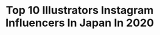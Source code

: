 ---
title: Top 10 Illustrators Instagram Influencers In Japan In 2020
description: >-
  Find top illustrators Instagram influencers in Japan in 2020. Most popular hashtags: #illustration #art #design #drawing.
platform: Instagram
profiles:
  - username: "nimuradaisuke"
    fullname: >-
      Nimura daisuke
    location: "Japan"
    followers: 20582
    engagement: 810
    commentsToLikes: 0.007212
    avatar: "https://scontent-lhr8-1.cdninstagram.com/v/t51.2885-19/s320x320/44559293_260234434679007_3327129564403990528_n.jpg?_nc_ht=scontent-lhr8-1.cdninstagram.com&_nc_ohc=Tk7-Apxa8FEAX9Ex2tL&oh=36c42b4bd1a4e0b372c00a608fb3930a&oe=5EBAD488"
    verified: false
    hashtags: ""
  - username: "melo9ba"
    fullname: >-
      灸場メロ / Melo
    location: "Japan"
    followers: 22542
    engagement: 2264
    commentsToLikes: 0.006360
    avatar: "https://scontent-ams4-1.cdninstagram.com/v/t51.2885-19/s320x320/15534756_1479050158790307_6985275539665715200_a.jpg?_nc_ht=scontent-ams4-1.cdninstagram.com&_nc_ohc=Nfo0HxBQM0YAX-5aH93&oh=9616f0a788b8d69925c1ed867feddcc6&oe=5EB9BBAD"
    verified: false
    hashtags: "#nezuko, #uzuitengen, #aoikanzaki, #inosukehashibira"
  - username: "chai_yuuki"
    fullname: >-
      ユウキ YUUKI （CHAI）
    location: "Japan"
    followers: 21060
    engagement: 493
    commentsToLikes: 0.011348
    avatar: "https://scontent-lht6-1.cdninstagram.com/v/t51.2885-19/s320x320/91445958_237412764317625_582797443972726784_n.jpg?_nc_ht=scontent-lht6-1.cdninstagram.com&_nc_ohc=LgTK0boJCD0AX_wM1tY&oh=3e22f7e4bf576fb4af2e62fcbb915840&oe=5EBA1240"
    verified: false
    hashtags: "#plan, #toilet, #drawing, #barbie"
  - username: "sandraink_"
    fullname: >-
      Sandra Ink
    location: "Japan"
    followers: 22882
    engagement: 2831
    commentsToLikes: 0.040150
    avatar: "https://scontent-ams4-1.cdninstagram.com/v/t51.2885-19/s320x320/78791456_522143425310558_4546028685869711360_n.jpg?_nc_ht=scontent-ams4-1.cdninstagram.com&_nc_ohc=k7P_wEKMSz8AX-DuU92&oh=e11175e09858d57bde22b534987bf5b9&oe=5EBA2D9A"
    verified: false
    hashtags: "#sketchbook, #pencil, #penart, #illust"
  - username: "magicmarymermaid"
    fullname: >-
      🌙🐰 Marii 🐰🌙
    location: "Japan"
    followers: 10599
    engagement: 341
    commentsToLikes: 0.062835
    avatar: "https://scontent-lht6-1.cdninstagram.com/v/t51.2885-19/s320x320/92343203_592949284653410_4296005814797205504_n.jpg?_nc_ht=scontent-lht6-1.cdninstagram.com&_nc_ohc=dfZVK6UPPo8AX857cD_&oh=d7c2d088b0ed7bdb884c7b0792dcbba4&oe=5EBA4221"
    verified: false
    hashtags: "#mickeymousebirthday, #pinkhairdontcare, #animegirl, #disneybounding"
  - username: "rizkypepew"
    fullname: >-
      RIZKY PRATAMA PUTRA
    location: "Japan"
    followers: 18480
    engagement: 250
    commentsToLikes: 0.038801
    avatar: "https://scontent-lht6-1.cdninstagram.com/v/t51.2885-19/s320x320/80841616_2458380594289223_4744112616215937024_n.jpg?_nc_ht=scontent-lht6-1.cdninstagram.com&_nc_ohc=K6TsXHjIf1kAX_QBU_j&oh=0e1aaa2b5de7f9e3e4aaced685b3cdb1&oe=5EB4CC40"
    verified: false
    hashtags: "#disney, #japan, #internetan, #bukchon"
  - username: "go.kishi"
    fullname: >-
      SatsukiAi（五月アイ)
    location: "Japan"
    followers: 25703
    engagement: 668
    commentsToLikes: 0.005625
    avatar: "https://scontent-lhr8-1.cdninstagram.com/v/t51.2885-19/s320x320/22637025_172167406696753_3539285521303863296_n.jpg?_nc_ht=scontent-lhr8-1.cdninstagram.com&_nc_ohc=7hFFEUsprygAX_CvMtz&oh=a06155fcf3f002d4bee4a13bc51918c8&oe=5EB35716"
    verified: false
    hashtags: "#egl, #eglcommunity, #innocentworld, #kumakumya"
  - username: "5623v"
    fullname: >-
      江崎びす子たん/BISUKO EZAKI
    location: "Japan"
    followers: 42138
    engagement: 221
    commentsToLikes: 0.003836
    avatar: "https://scontent-ams4-1.cdninstagram.com/v/t51.2885-19/s320x320/82260923_182979006412247_2026394260634337280_n.jpg?_nc_ht=scontent-ams4-1.cdninstagram.com&_nc_ohc=CWJDqItczvYAX9DGJax&oh=3673ebc798106e45f42bfb62d58d3507&oe=5EB0DB74"
    verified: false
    hashtags: ""
  - username: "yukkedondon"
    fullname: >-
      Yukke
    location: "Japan"
    followers: 6314
    engagement: 1842
    commentsToLikes: 0.032614
    avatar: "https://scontent-lhr8-1.cdninstagram.com/v/t51.2885-19/s150x150/74603467_2551180028330502_8290185066315776000_n.jpg?_nc_ht=scontent-lhr8-1.cdninstagram.com&_nc_ohc=ZUKX89v3_5oAX_zaxCn&oh=e10593283028c0d2455a44adea18d7f7&oe=5EBB8306"
    verified: false
    hashtags: "#commission, #tyr, #tobiasforge, #finalfantasy"
  - username: "nahuel_salcedo"
    fullname: >-
      Nahuel Salcedo
    location: "Japan"
    followers: 43478
    engagement: 1316
    commentsToLikes: 0.018770
    avatar: "https://scontent-amt2-1.cdninstagram.com/v/t51.2885-19/s320x320/18160447_1875615089385595_8116183614598676480_a.jpg?_nc_ht=scontent-amt2-1.cdninstagram.com&_nc_ohc=pWNFCwuwF8IAX-iCjO1&oh=18f1a1d346ef911ca37a51f1b29db140&oe=5EBA59E7"
    verified: false
    hashtags: "#project, #sweet, #surreal, #standingwave"
---